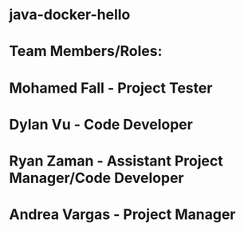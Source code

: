 # java-docker-hello

# Team Members/Roles:

# Mohamed Fall - Project Tester

# Dylan Vu - Code Developer

# Ryan Zaman - Assistant Project Manager/Code Developer

# Andrea Vargas - Project Manager

